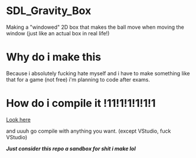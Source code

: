# SDL_Gravity_Box
Making a "windowed" 2D box that makes the ball move when moving the window (just like an actual box in real life!)

# Why do i make this
Because i absolutely fucking hate myself and i have to make something like that for a game (not free) i'm planning to code after exams.

# How do i compile it !11!1!1!1!1!1

[Look here](https://lazyfoo.net/tutorials/SDL/01_hello_SDL/index.php)

and uuuh go compile with anything you want. (except VStudio, fuck VStudio)


_**Just consider this repo a sandbox for shit i make lol**_

